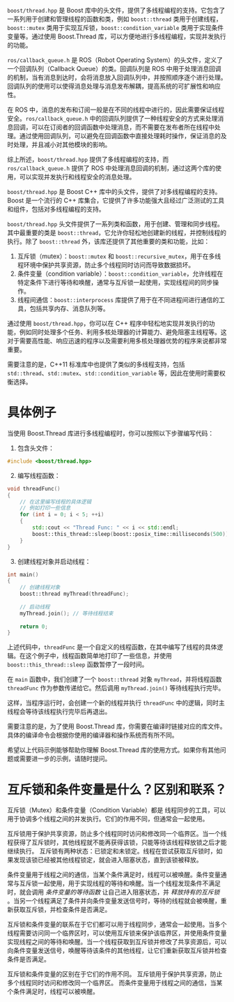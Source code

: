 `boost/thread.hpp` 是 Boost 库中的头文件，提供了多线程编程的支持。它包含了一系列用于创建和管理线程的函数和类，例如 `boost::thread` 类用于创建线程，`boost::mutex` 类用于实现互斥锁，`boost::condition_variable` 类用于实现条件变量等。通过使用 Boost.Thread 库，可以方便地进行多线程编程，实现并发执行的功能。

`ros/callback_queue.h` 是 ROS（Robot Operating System）的头文件，定义了一个回调队列（Callback Queue）的类。回调队列是 ROS 中用于处理消息回调的机制，当有消息到达时，会将消息放入回调队列中，并按照顺序逐个进行处理。回调队列的使用可以使得消息处理与消息发布解耦，提高系统的可扩展性和响应性。

在 ROS 中，消息的发布和订阅一般是在不同的线程中进行的，因此需要保证线程安全。`ros/callback_queue.h` 中的回调队列提供了一种线程安全的方式来处理消息回调，可以在订阅者的回调函数中处理消息，而不需要在发布者所在线程中处理。通过使用回调队列，可以避免在回调函数中直接处理耗时操作，保证消息的及时处理，并且减小对其他模块的影响。

综上所述，`boost/thread.hpp` 提供了多线程编程的支持，而 `ros/callback_queue.h` 提供了 ROS 中处理消息回调的机制，通过这两个库的使用，可以实现并发执行和线程安全的消息处理。





`boost/thread.hpp` 是 Boost C++ 库中的头文件，提供了对多线程编程的支持。Boost 是一个流行的 C++ 库集合，它提供了许多功能强大且经过广泛测试的工具和组件，包括对多线程编程的支持。

`boost/thread.hpp` 头文件提供了一系列类和函数，用于创建、管理和同步线程。其中最重要的类是 `boost::thread`，它允许你轻松地创建新的线程，并控制线程的执行。除了 `boost::thread` 外，该库还提供了其他重要的类和功能，比如：

1. 互斥锁（mutex）：`boost::mutex` 和 `boost::recursive_mutex`，用于在多线程环境中保护共享资源，防止多个线程同时访问而导致数据损坏。
2. 条件变量（condition variable）：`boost::condition_variable`，允许线程在特定条件下进行等待和唤醒，通常与互斥锁一起使用，实现线程间的同步操作。
3. 线程间通信：`boost::interprocess` 库提供了用于在不同进程间进行通信的工具，包括共享内存、消息队列等。

通过使用 `boost/thread.hpp`，你可以在 C++ 程序中轻松地实现并发执行的功能，例如同时处理多个任务、利用多核处理器的计算能力、避免阻塞主线程等。这对于需要高性能、响应迅速的程序以及需要利用多核处理器优势的程序来说都非常重要。

需要注意的是，C++11 标准库中也提供了类似的多线程支持，包括 `std::thread`、`std::mutex`、`std::condition_variable` 等，因此在使用时需要权衡选择。



# 具体例子

当使用 Boost.Thread 库进行多线程编程时，你可以按照以下步骤编写代码：

1. 包含头文件：
```cpp
#include <boost/thread.hpp>
```

2. 编写线程函数：
```cpp
void threadFunc()
{
    // 在这里编写线程的具体逻辑
    // 例如打印一些信息
    for (int i = 0; i < 5; ++i)
    {
        std::cout << "Thread Func: " << i << std::endl;
        boost::this_thread::sleep(boost::posix_time::milliseconds(500));
    }
}
```

3. 创建线程对象并启动线程：
```cpp
int main()
{
    // 创建线程对象
    boost::thread myThread(threadFunc);
    
    // 启动线程
    myThread.join(); // 等待线程结束
    
    return 0;
}
```

上述代码中，`threadFunc` 是一个自定义的线程函数，在其中编写了线程的具体逻辑。在这个例子中，线程函数简单地打印了一些信息，并使用 `boost::this_thread::sleep` 函数暂停了一段时间。

在 `main` 函数中，我们创建了一个 `boost::thread` 对象 `myThread`，并将线程函数 `threadFunc` 作为参数传递给它。然后调用 `myThread.join()` 等待线程执行完毕。

这样，当程序运行时，会创建一个新的线程并执行 `threadFunc` 中的逻辑，同时主线程会等待该线程执行完毕后再退出。

需要注意的是，为了使用 Boost.Thread 库，你需要在编译时链接对应的库文件。具体的编译命令会根据你使用的编译器和操作系统而有所不同。

希望以上代码示例能够帮助你理解 Boost.Thread 库的使用方式。如果你有其他问题或需要进一步的示例，请随时提问。 


# 互斥锁和条件变量是什么？区别和联系？


互斥锁（Mutex）和条件变量（Condition Variable）都是
线程同步的工具，可以用于协调多个线程之间的并发执行。它们的作用不同，但通常会一起使用。

互斥锁用于保护共享资源，防止多个线程同时访问和修改同一个临界区。当一个线程获得了互斥锁时，其他线程就不能再获得该锁，只能等待该线程释放锁之后才能继续执行。
互斥锁有两种状态：已锁定和未锁定。线程在尝试获取互斥锁时，如果发现该锁已经被其他线程锁定，就会进入阻塞状态，直到该锁被释放。

条件变量用于线程之间的通信，当某个条件满足时，线程可以被唤醒。条件变量通常与互斥锁一起使用，用于实现线程的等待和唤醒。当一个线程发现条件不满足时，就会调用 *条件变量的等待函数* 让自己进入阻塞状态，并 *释放持有的互斥锁* 。当另一个线程满足了条件并向条件变量发送信号时，等待的线程就会被唤醒，重新获取互斥锁，并检查条件是否满足。

互斥锁和条件变量的联系在于它们都可以用于线程同步，通常会一起使用。当多个线程需要访问同一个临界区时，可以使用互斥锁来保护该临界区，并使用条件变量实现线程之间的等待和唤醒。当一个线程获取到互斥锁并修改了共享资源后，可以向条件变量发送信号，唤醒等待该条件的其他线程，让它们重新获取互斥锁并检查条件是否满足。

互斥锁和条件变量的区别在于它们的作用不同。
互斥锁用于保护共享资源，防止多个线程同时访问和修改同一个临界区。
而条件变量用于线程之间的通信，当某个条件满足时，线程可以被唤醒。